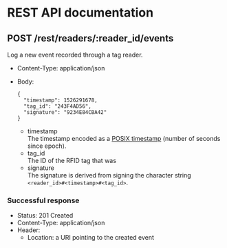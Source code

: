 # REST API documentation

## POST /rest/readers/:reader_id/events

Log a new event recorded through a tag reader.

* Content-Type: application/json
* Body:

  ```json(strict)
  {
    "timestamp": 1526291678,
    "tag_id": "243F4AD56",
    "signature": "9234E84CBA42"
  }
  ```

  * timestamp  
  The timestamp encoded as a [POSIX timestamp](1) (number of seconds since epoch).
  * tag_id  
  The ID of the RFID tag that was 
  * signature  
  The signature is derived from signing the character string `<reader_id>#<timestamp>#<tag_id>`.

### Successful response

* Status: 201 Created
* Content-Type: application/json
* Header:
  * Location: a URI pointing to the created event

[1]: https://en.wikipedia.org/wiki/Unix_time
